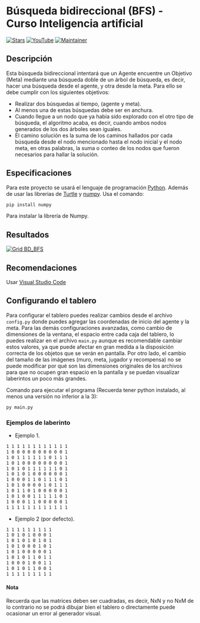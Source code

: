 # Búsqueda bidireccional (BFS) - Curso Inteligencia artificial

[![Stars](https://img.shields.io/github/stars/MrNizzy/Busqueda-Bidireccional-IA?style=social)](https://github.com/MrNizzy/Busqueda-Bidireccional-IA) [![YouTube](https://img.shields.io/youtube/channel/subscribers/UCFjfIk29NqqPGmrCfCV14Yg?style=social)](https://www.youtube.com/channel/UCFjfIk29NqqPGmrCfCV14Yg) [![Maintainer](https://img.shields.io/badge/Maintained%20by-MrNizzy-blue)](https://www.linkedin.com/in/mrnizzy/ "MrNizzy")

## Descripción

Esta búsqueda bidireccional intentará que un Agente encuentre un Objetivo (Meta) mediante una búsqueda doble de un árbol de búsqueda, es decir, hacer una búsqueda desde el agente, y otra desde la meta. Para ello se debe cumplir con los siguientes objetivos:

* Realizar dos búsquedas al tiempo, (agente y meta).
* Al menos una de estas búsquedas debe ser en anchura.
* Cuando llegue a un nodo que ya había sido explorado con el otro tipo de búsqueda, el algoritmo acaba, es decir, cuando ambos nodos generados de los dos árboles sean iguales.
* El camino solución es la suma de los caminos hallados por cada búsqueda desde el nodo mencionado hasta el nodo inicial y el nodo meta, en otras palabras, la suma o conteo de los nodos que fueron necesarios para hallar la solución.

## Especificaciones

Para este proyecto se usará el lenguaje de programación [Python](https://www.python.org/). Además de usar las librerias de [Turtle](https://docs.python.org/3/library/turtle.html) y [numpy](https://numpy.org/doc/stable/).
Usa el comando:

```python
pip install numpy
```

Para instalar la librería de Numpy.

## Resultados

[![Grid BD_BFS](https://i.postimg.cc/13Tf9kLc/image.png)](https://postimg.cc/cvRshb1r)

## Recomendaciones

Usar [Visual Studio Code](https://code.visualstudio.com/)

## Configurando el tablero

Para configurar el tablero puedes realizar cambios desde el archivo ``config.py`` donde puedes agregar las coordenadas de inicio del agente y la meta. Para las demás configuraciones avanzadas, como cambio de dimensiones de la ventana, el espacio entre cada caja del tablero, lo puedes realizar en el archivo ``main.py`` aunque es recomendable cambiar estos valores, ya que puede afectar en gran medida a la disposición correcta de los objetos que se verán en pantalla. Por otro lado, el cambio del tamaño de las imágenes (muro, meta, jugador y recompensa) no se puede modificar por qué son las dimensiones originales de los archivos para que no ocupen gran espacio en la pantalla y se puedan visualizar laberintos un poco más grandes.

Comando para ejecutar el programa (Recuerda tener python instalado, al menos una versión no inferior a la 3):

```python
py main.py
```

### Ejemplos de laberinto

* Ejemplo 1.

```txt
1 1 1 1 1 1 1 1 1 1 1 1
1 0 0 0 0 0 0 0 0 0 0 1
1 0 1 1 1 1 1 1 0 1 1 1
1 0 1 0 0 0 0 0 0 0 0 1
1 0 1 0 1 1 1 1 1 1 0 1
1 0 1 0 1 0 0 0 0 0 0 1
1 0 0 0 1 1 0 1 1 1 0 1
1 0 1 0 0 0 0 1 0 1 1 1
1 0 1 1 0 1 0 0 0 0 0 1
1 0 1 0 0 1 1 1 1 1 0 1
1 0 0 0 1 1 0 0 0 0 0 1
1 1 1 1 1 1 1 1 1 1 1 1
```

* Ejemplo 2 (por defecto).

```txt
1 1 1 1 1 1 1 1 1
1 0 1 0 1 0 0 0 1
1 0 1 0 1 0 1 0 1
1 0 1 0 0 0 1 0 1
1 0 1 0 0 0 0 0 1
1 0 1 0 1 1 0 1 1
1 0 0 0 1 0 0 1 1
1 0 1 0 1 1 0 0 1
1 1 1 1 1 1 1 1 1
```

#### Nota

Recuerda que las matrices deben ser cuadradas, es decir, NxN y no NxM de lo contrario no se podrá dibujar bien el tablero o directamente puede ocasionar un error al generador visual.
